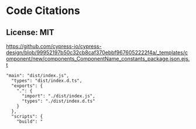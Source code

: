 # Code Citations

## License: MIT

https://github.com/cypress-io/cypress-design/blob/99952197b50c32cb8caf370ebbf9676052222f4a/_templates/component/new/components_ComponentName_constants_package.json.ejs.t

```
"main": "dist/index.js",
  "types": "dist/index.d.ts",
  "exports": {
    ".": {
      "import": "./dist/index.js",
      "types": "./dist/index.d.ts"
    }
  },
  "scripts": {
    "build": "
```
